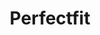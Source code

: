 ---
title: Perfectfit
crosslinks:
- livven
- anti_gif_bot
- HailCorporate
- oddlysatisfying
- youtubefactsbot
- u_imguralbumbot
- tmsbmeta
- KarmaConspiracy
- mildlyinteresting
- ShittyLifeProTips
- MassdropBot
- SweatyPalms
- thewitnessirl
- mildlybutthole
- SubAutoCorrectBot
- blender
- botwatch
- DiWHY
- Tetris
- OddlySatisPi_ing
---